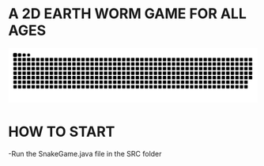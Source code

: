 # A 2D EARTH WORM GAME FOR ALL AGES

<div align="center">
  <a href="https://github.com/CODIEX0">
  <img  src="https://github.com/1999AZZAR/1999AZZAR/blob/main/resources/img/grid-snake.svg"
       alt="snake" /></a>
</div>

# HOW TO START
-Run the SnakeGame.java file in the SRC folder
